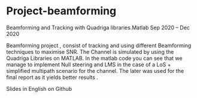 # Project-beamforming


Beamforming and Tracking with Quadriga libraries.Matlab
Sep 2020 – Dec 2020

Beamforming project , consist of tracking and using different Beamforming techniques to maximise SNR. The Channel is simulated by using the Quadriga Libraries on MATLAB.
In the matlab code you can see that we manage to implement Null steering and LMS in the case of a  LoS + simplified multipath scenario for the channel. The later was used  for the final report as it yields better results .

Slides in English on Github
